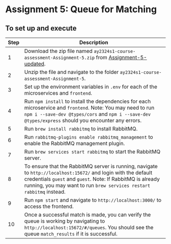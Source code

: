 # Assignment 5: Queue for Matching

## To set up and execute

| **Step** | **Description**                                                                                                                                                                                                                                      |
| -------- | ---------------------------------------------------------------------------------------------------------------------------------------------------------------------------------------------------------------------------------------------------- |
| 1        | Download the zip file named `ay2324s1-course-assessment-Assignment-5.zip` from [Assignment-5-updated](https://github.com/CS3219-AY2324S1/ay2324s1-course-assessment-g17/releases/tag/Assignment-5-updated).                                                          |
| 2        | Unzip the file and navigate to the folder `ay2324s1-course-assessment-Assignment-5`.                                                                                                                                                                 |
| 3        | Set up the environment variables in `.env` for each of the microservices and `frontend`.                                                                                                                                                             |
| 4        | Run `npm install` to install the dependencies for each microservice and `frontend`. Note: You may need to run `npm i --save-dev @types/cors` and `npm i --save-dev @types/express` should you encounter any errors.                                  |
| 5        | Run `brew install rabbitmq` to install RabbitMQ.                                                                                                                                                                                                     |
| 6        | Run `rabbitmq-plugins enable rabbitmq_management` to enable the RabbitMQ management plugin.                                                                                                                                                          |
| 7        | Run `brew services start rabbitmq` to start the RabbitMQ server.                                                                                                                                                                                     |
| 8        | To ensure that the RabbitMQ server is running, navigate to `http://localhost:15672/` and login with the default credentials `guest` and `guest`. Note: If RabbitMQ is already running, you may want to run `brew services restart rabbitmq` instead. |
| 9        | Run `npm start` and navigate to `http://localhost:3000/` to access the frontend.                                                                                                                                                                     |
| 10       | Once a successful match is made, you can verify the queue is working by navigating to `http://localhost:15672/#/queues`. You should see the queue `match_results` if it is successful.                                                               |
